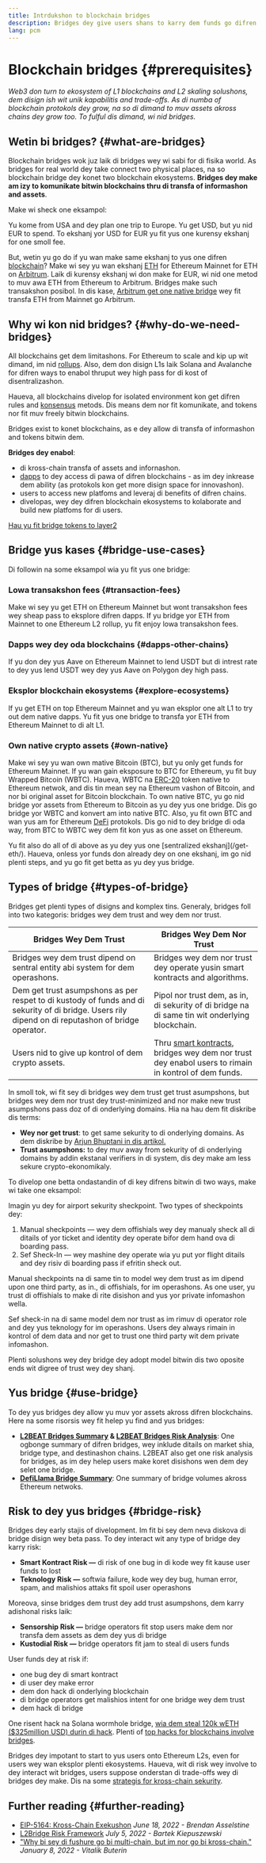 ```yaml
---
title: Intrdukshon to blockchain bridges
description: Bridges dey give users shans to karry dem funds go difren blockchains
lang: pcm
---
```


# Blockchain bridges {#prerequisites}

_Web3 don turn to ekosystem of L1 blockchains and L2 skaling solushons, dem disign ish wit unik kapabilitis and trade-offs. As di numba of blockchain protokols dey grow, na so di dimand to muv assets akross chains dey grow too. To fulful dis dimand, wi nid bridges._

<Divider />

## Wetin bi bridges? {#what-are-bridges}

Blockchain bridges wok juz laik di bridges wey wi sabi for di fisika world. As bridges for real world dey take connect two physical places, na so blockchain bridge dey konet two blockchain ekosystems. **Bridges dey make am izy to komunikate bitwin blockchains thru di transfa of informashon and assets**.

Make wi sheck one eksampol:

Yu kome from USA and dey plan one trip to Europe. Yu get USD, but yu nid EUR to spend. To ekshanj yor USD for EUR yu fit yus one kurensy ekshanj for one smoll fee.

But, wetin yu go do if yu wan make same ekshanj to yus one difren [blockchain](/glossary/#blockchain)? Make wi sey yu wan ekshanj [ETH](/glossary/#ether) for Ethereum Mainnet for ETH on [Arbitrum](https://arbitrum.io/). Laik di kurensy ekshanj wi don make for EUR, wi nid one metod to muv awa ETH from Ethereum to Arbitrum. Bridges make such transakshon posibol. In dis kase, [Arbitrum get one native bridge](https://bridge.arbitrum.io/) wey fit transfa ETH from Mainnet go Arbitrum.

## Why wi kon nid bridges? {#why-do-we-need-bridges}

All blockchains get dem limitashons. For Ethereum to scale and kip up wit dimand, im nid [rollups](/glossary/#rollups). Also, dem don disign L1s laik Solana and Avalanche for difren ways to enabol thruput wey high pass for di kost of disentralizashon.

Haueva, all blockchains divelop for isolated environment kon get difren rules and [konsensus](/glossary/#consensus) metods. Dis means dem nor fit komunikate, and tokens nor fit muv freely bitwin blockchains.

Bridges exist to konet blockchains, as e dey allow di transfa of informashon and tokens bitwin dem.

**Bridges dey enabol**:

- di kross-chain transfa of assets and infornashon.
- [dapps](/glossary/#dapp) to dey access di pawa of difren blockchains - as im dey inkrease dem ability (as protokols kon get more disign space for innovashon).
- users to access new platfoms and leveraj di benefits of difren chains.
- divelopas, wey dey difren blockchain ekosystems to kolaborate and build new platfoms for di users.

[Hau yu fit bridge tokens to layer2](/guides/how-to-use-a-bridge/)

<Divider />

## Bridge yus kases {#bridge-use-cases}

Di followin na some eksampol wia yu fit yus one bridge:

### Lowa transakshon fees {#transaction-fees}

Make wi sey yu get ETH on Ethereum Mainnet but wont transakshon fees wey sheap pass to eksplore difren dapps. If yu bridge yor ETH from Mainnet to one Ethereum L2 rollup, yu fit enjoy lowa transakshon fees.

### Dapps wey dey oda blockchains {#dapps-other-chains}

If yu don dey yus Aave on Ethereum Mainnet to lend USDT but di intrest rate to dey yus lend USDT wey dey yus Aave on Polygon dey high pass.

### Eksplor blockchain ekosystems {#explore-ecosystems}

If yu get ETH on top Ethereum Mainnet and yu wan eksplor one alt L1 to try out dem native dapps. Yu fit yus one bridge to transfa yor ETH from Ethereum Mainnet to di alt L1.

### Own native crypto assets {#own-native}

Make wi sey yu wan own mative Bitcoin (BTC), but yu only get funds for Ethereum Mainnet. If yu wan gain eksposure to BTC for Ethereum, yu fit buy Wrapped Bitcoin (WBTC). Haueva, WBTC na [ERC-20](/glossary/#erc-20) token native to Ethereum netwok, and dis tin mean sey na Ethereum vashon of Bitcoin, and nor bi original asset for Bitcoin blockchain. To own native BTC, yu go nid bridge yor assets from Ethereum to Bitcoin as yu dey yus one bridge. Dis go bridge yor WBTC and konvert am into native BTC. Also, yu fit own BTC and wan yus am for Ethereum [DeFi](/glossary/#defi) protokols. Dis go nid to dey bridge di oda way, from BTC to WBTC wey dem fit kon yus as one asset on Ethereum.

<InfoBanner shouldCenter emoji=":bulb:">
  Yu fit also do all of di above as yu dey yus one [sentralized ekshanj](/get-eth/). Haueva, onless yor funds don already dey on one ekshanj, im go nid plenti steps, and yu go fit get betta as yu dey yus bridge.
</InfoBanner>

<Divider />

## Types of bridge {#types-of-bridge}

Bridges get plenti types of disigns and komplex tins. Generaly, bridges foll into two kategoris: bridges wey dem trust and wey dem nor trust.

| Bridges Wey Dem Trust                                                                                                                              | Bridges Wey Dem Nor Trust                                                                                                        |
| -------------------------------------------------------------------------------------------------------------------------------------------------- | -------------------------------------------------------------------------------------------------------------------------------- |
| Bridges wey dem trust dipend on sentral entity abi system for dem operashons.                                                                      | Bridges wey dem nor trust dey operate yusin smart kontracts and algorithms.                                                      |
| Dem get trust asumpshons as per respet to di kustody of funds and di sekurity of di bridge. Users rily dipend on di reputashon of bridge operator. | Pipol nor trust dem, as in, di sekurity of di bridge na di same tin wit onderlying blockchain.                                   |
| Users nid to give up kontrol of dem crypto assets.                                                                                                 | Thru [smart kontracts](/glossary/#smart-contract), bridges wey dem nor trust dey enabol users to rimain in kontrol of dem funds. |

In smoll tok, wi fit sey di bridges wey dem trust get trust asumpshons, but bridges wey dem nor trust dey trust-minimized and nor make new trust asumpshons pass doz of di onderlying domains. Hia na hau dem fit diskribe dis terms:

- **Wey nor get trust**: to get same sekurity to di onderlying domains. As dem diskribe by [Arjun Bhuptani in dis artikol.](https://medium.com/connext/the-interoperability-trilemma-657c2cf69f17)
- **Trust asumpshons:** to dey muv away from sekurity of di onderlying domains by addin ekstanal verifiers in di system, dis dey make am less sekure crypto-ekonomikaly.

To divelop one betta ondastandin of di key difrens bitwin di two ways, make wi take one eksampol:

Imagin yu dey for airport sekurity sheckpoint. Two types of sheckpoints dey:

1. Manual sheckpoints — wey dem offishials wey dey manualy sheck all di ditails of yor ticket and identity dey operate bifor dem hand ova di boarding pass.
2. Sef Sheck-In — wey mashine dey operate wia yu put yor flight ditails and dey risiv di boarding pass if efritin sheck out.

Manual sheckpoints na di same tin to model wey dem trust as im dipend upon one third party, as in., di offishials, for im operashons. As one user, yu trust di offishials to make di rite disishon and yus yor private infomashon wella.

Sef sheck-in na di same model dem nor trust as im rimuv di operator role and dey yus teknology for im operashons. Users dey always rimain in kontrol of dem data and nor get to trust one third party wit dem private infomashon.

Plenti solushons wey dey bridge dey adopt model bitwin dis two oposite ends wit digree of trust wey dey shanj.

<Divider />

## Yus bridge {#use-bridge}

To dey yus bridges dey allow yu muv yor assets akross difren blockchains. Here na some risorsis wey fit helep yu find and yus bridges:

- **[L2BEAT Bridges Summary](https://l2beat.com/bridges/summary) & [L2BEAT Bridges Risk Analysis](https://l2beat.com/bridges/risk)**: One ogbonge summary of difren bridges, wey inklude ditails on market shia, bridge type, and destinashon chains. L2BEAT also get one risk analysis for bridges, as im dey helep users make koret disishons wen dem dey selet one bridge.
- **[DefiLlama Bridge Summary](https://defillama.com/bridges/Ethereum)**: One summary of bridge volumes akross Ethereum netwoks.

<Divider />

## Risk to dey yus bridges {#bridge-risk}

Bridges dey early stajis of divelopment. Im fit bi sey dem neva diskova di bridge disign wey beta pass. To dey interact wit any type of bridge dey karry risk:

- **Smart Kontract Risk —** di risk of one bug in di kode wey fit kause user funds to lost
- **Teknology Risk —** softwia failure, kode wey dey bug, human error, spam, and malishios attaks fit spoil user operashons

Moreova, sinse bridges dem trust dey add trust asumpshons, dem karry adishonal risks laik:

- **Sensorship Risk —** bridge operators fit stop users make dem nor transfa dem assets as dem dey yus di bridge
- **Kustodial Risk —** bridge operators fit jam to steal di users funds

User funds dey at risk if:

- one bug dey di smart kontract
- di user dey make error
- dem don hack di onderlying blockchain
- di bridge operators get malishios intent for one bridge wey dem trust
- dem hack di bridge

One risent hack na Solana wormhole bridge, [wia dem steal 120k wETH ($325million USD) durin di hack](https://rekt.news/wormhole-rekt/). Plenti of [top hacks for blockchains involve bridges](https://rekt.news/leaderboard/).

Bridges dey impotant to start to yus users onto Ethereum L2s, even for users wey wan eksplor plenti ekosystems. Haueva, wit di risk wey involve to dey interact wit bridges, users suppose onderstan di trade-offs wey di bridges dey make. Dis na some [strategis for kross-chain sekurity](https://blog.debridge.finance/10-strategies-for-cross-chain-security-8ed5f5879946).

<Divider />

## Further reading {#further-reading}

- [EIP-5164: Kross-Chain Exekushon](https://ethereum-magicians.org/t/eip-5164-cross-chain-execution/9658) _June 18, 2022 - Brendan Asselstine_
- [L2Bridge Risk Framework](https://gov.l2beat.com/t/l2bridge-risk-framework/31) _July 5, 2022 - Bartek Kiepuszewski_
- ["Why bi sey di fushure go bi multi-chain, but im nor go bi kross-chain."](https://old.reddit.com/r/ethereum/comments/rwojtk/ama_we_are_the_efs_research_team_pt_7_07_january/hrngyk8/) _January 8, 2022 - Vitalik Buterin_
